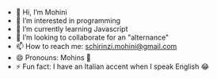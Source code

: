 - 👋 Hi, I’m Mohini
- 👀 I’m interested in programming
- 🌱 I’m currently learning Javascript
- 💞️ I’m looking to collaborate for an "alternance" 
- 📫 How to reach me: schirinzi.mohini@gmail.com
- 😄 Pronouns: Mohins 🙈
- ⚡ Fun fact: I have an Italian accent when I speak English 😂

<!---
Mohinsch/Mohinsch is a ✨ special ✨ repository because its `README.md` (this file) appears on your GitHub profile.
You can click the Preview link to take a look at your changes.
--->
